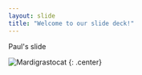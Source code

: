 ```yaml
---
layout: slide
title: "Welcome to our slide deck!"
---
```


Paul's slide

![Mardigrastocat](https://octodex.github.com/images/Mardigrastocat.png)
{: .center}
